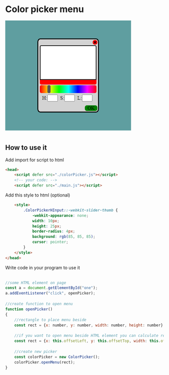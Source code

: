 # Color picker menu

![](/docs/menu.png)


#
## How to use it
Add import for script to html

```html
<head>
    <script defer src="./colorPicker.js"></script>
    <!-- your code: -->
    <script defer src="./main.js"></script>
```
Add this style to html (optional)
``` html
    <style>
        .ColorPickerHInput::-webkit-slider-thumb {
            -webkit-appearance: none;
            width: 10px;
            height: 25px;
            border-radius: 4px;
            background: rgb(85, 85, 85);
            cursor: pointer;
        }
    </style>
</head>
```
Write code in your program to use it
```js

//some HTML element on page
const a = document.getElementById("one");
a.addEventListener("click", openPicker);

//create function to open menu
function openPicker()
{
    //rectangle to place menu beside
    const rect = {x: number, y: number, width: number, height: number}

    //if you want to open menu beside HTML element you can calculate rect this way:
    const rect = {x: this.offsetLeft, y: this.offsetTop, width: this.offsetWidth, height: this.offsetHeight}

    //create new picker
    const colorPicker = new ColorPicker();
    colorPicker.openMenu(rect);
}
```